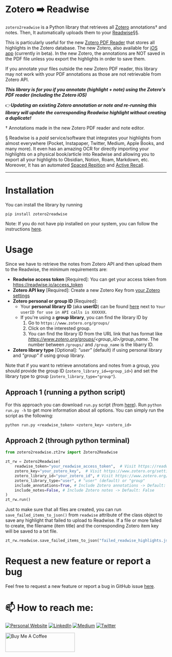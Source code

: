 # Zotero ➡️ Readwise

`zotero2readwise` is a Python library that retrieves all [Zotero](https://www.zotero.org/) annotations† and notes. 
Then, It automatically uploads them to your [Readwise](https://readwise.io/)§§. 

This is particularly useful for the new [Zotero PDF Reader](https://www.zotero.org/support/pdf_reader_preview) 
that stores all highlights in the Zotero database. 
The new Zotero, also available for [iOS app](https://www.zotero.org/iosbeta) (currently in beta). 
In the new Zotero, the annotations are NOT saved in the PDF file unless you export the highlights in order to save them.

If you annotate your files outside the new Zotero PDF reader, this library may not work with your PDF annotations as those are not retrievable from Zotero API.

**_This library is for you if you annotate (highlight + note) using the Zotero's PDF reader (including the Zotero iOS)_**

👉***Updating an existing Zotero annotation or note and re-running this library will update the corresponding Readwise highlight without creating a duplicate!***

† Annotations made in the new Zotero PDF reader and note editor.

§ Readwise is a _paid_ service/software that integrates your highlights from almost everywhere (Pocket, Instapaper, Twitter, Medium, Apple Books, and many more). 
It even has an amazing OCR for directly importing your highlights on a physical book/article into Readwise and allowing 
you to export all your highlights to Obsidian, Notion, Roam, Markdown, etc. 
Moreover, It has an automated [Spaced Repition](https://en.wikipedia.org/wiki/Spaced_repetition) and [Active Recall](https://en.wikipedia.org/wiki/Testing_effect). 

---


# Installation 
You can install the library by running 
```shell
pip install zotero2readwise
```

Note: If you do not have pip installed on your system, you can follow the instructions [here](https://pip.pypa.io/en/stable/installation/).


# Usage
Since we have to retrieve the notes from Zotero API and then upload them to the Readwise, the minimum requirements are:
* **Readwise access token** [Required]: You can get your access token from https://readwise.io/access_token
* **Zotero API key** [Required]: Create a new Zotero Key from [your Zotero settings](https://www.zotero.org/settings/key)
* **Zotero personal or group ID** [Required]: 
    * Your **personal library ID** (aka **userID**) can be found [here](https://www.zotero.org/settings/key) next to `Your userID for use in API calls is XXXXXX`.
    * If you're using a **group library**, you can find the library ID by 
        1. Go to `https://www.zotero.org/groups/`
        2. Click on the interested group.
        3. You can find the library ID from the URL link that has format like *https://www.zotero.org/groups/<group_id>/group_name*. The number between `/groups/` and `/group_name` is the libarry ID. 
* **Zotero library type** [Optional]: *"user"* (default) if using personal library and *"group"* if using group library.

Note that if you want to retrieve annotations and notes from a group, you should provide the group ID (`zotero_library_id=<group_id>`) and set the library type to group (`zotero_library_type="group"`).

## Approach 1 (running a python script)
For this approach you can download `run.py` script (from [here](https://github.com/e-alizadeh/Zotero2Readwise/blob/master/zotero2readwise/run.py)). Run `python run.py -h` to get more information about all options. 
You can simply run the script as the following:
```shell
python run.py <readwise_token> <zotero_key> <zotero_id> 
```

## Approach 2 (through python terminal)
```python 
from zotero2readwise.zt2rw import Zotero2Readwise

zt_rw = Zotero2Readwise(
    readwise_token="your_readwise_access_token",  # Visit https://readwise.io/access_token)
    zotero_key="your_zotero_key",  # Visit https://www.zotero.org/settings/keys
    zotero_library_id="your_zotero_id", # Visit https://www.zotero.org/settings/keys
    zotero_library_type="user", # "user" (default) or "group"
    include_annotations=True, # Include Zotero annotations -> Default: True
    include_notes=False, # Include Zotero notes -> Default: False
)
zt_rw.run()
```
Just to make sure that all files are created, you can run `save_failed_items_to_json()` from `readwise` attribute of 
the class object to save any highlight that failed to upload to Readwise. 
If a file or more failed to create, the filename (item title) and the corresponding Zotero 
item key will be saved to a txt file. 
```python
zt_rw.readwise.save_failed_items_to_json("failed_readwise_highlights.json")
```

# Request a new feature or report a bug
Feel free to request a new feature or report a bug in GitHub issue [here](https://github.com/e-alizadeh/Zotero2MD/issues).


# 📫 How to reach me:
<a href="https://ealizadeh.com" target="_blank"><img alt="Personal Website" src="https://img.shields.io/badge/Personal%20Website-%2312100E.svg?&style=for-the-badge&logoColor=white" /></a>
<a href="https://www.linkedin.com/in/alizadehesmaeil/" target="_blank"><img alt="LinkedIn" src="https://img.shields.io/badge/linkedin-%230077B5.svg?&style=for-the-badge&logo=linkedin&logoColor=white" /></a>
<a href="https://medium.ealizadeh.com/" target="_blank"><img alt="Medium" src="https://img.shields.io/badge/medium-%2312100E.svg?&style=for-the-badge&logo=medium&logoColor=white" /></a>
<a href="https://twitter.com/intent/follow?screen_name=es_alizadeh&tw_p=followbutton" target="_blank"><img alt="Twitter" src="https://img.shields.io/badge/twitter-%231DA1F2.svg?&style=for-the-badge&logo=twitter&logoColor=white" /></a>

<a href="https://www.buymeacoffee.com/ealizadeh" target="_blank"><img src="https://cdn.buymeacoffee.com/buttons/v2/default-blue.png" alt="Buy Me A Coffee" style="height: 60px !important;width: 217px !important;" ></a>
